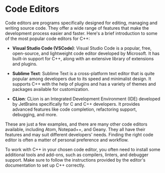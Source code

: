 # Code Editors

Code editors are programs specifically designed for editing, managing and writing source code. They offer a wide range of features that make the development process easier and faster. Here's a brief introduction to some of the most popular code editors for C++:

- **Visual Studio Code (VSCode)**: Visual Studio Code is a popular, free, open-source, and lightweight code editor developed by Microsoft. It has built-in support for C++, along with an extensive library of extensions and plugins.

- **Sublime Text**: Sublime Text is a cross-platform text editor that is quite popular among developers due to its speed and minimalist design. It supports C++ with the help of plugins and has a variety of themes and packages available for customization.

- **CLion**: CLion is an Integrated Development Environment (IDE) developed by JetBrains specifically for C and C++ developers. It provides advanced features like code completion, refactoring support, debugging, and more.

These are just a few examples, and there are many other code editors available, including Atom, Notepad++, and Geany. They all have their features and may suit different developers' needs. Finding the right code editor is often a matter of personal preference and workflow.

To work with C++ in your chosen code editor, you often need to install some additional tools and add-ons, such as compilers, linters, and debugger support. Make sure to follow the instructions provided by the editor's documentation to set up C++ correctly.